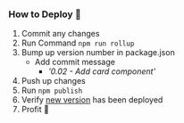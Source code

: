 ### How to Deploy 🚀
1. Commit any changes
2. Run Command `npm run rollup`
3. Bump up version number in package.json
    - Add commit message
      - *'0.02 - Add card component'*
4. Push up changes
5. Run `npm publish`
6. Verify [new version](https://github.com/tuantruong625/quotidian-component-library/pkgs/npm/quotidian-component-library) has been deployed
7. Profit 💸

 

